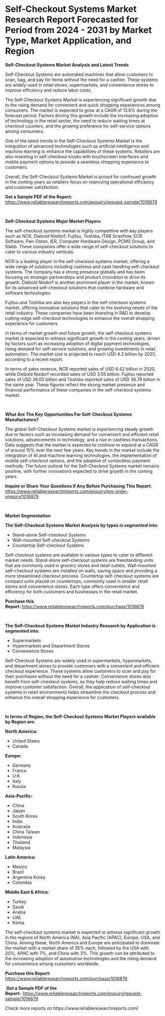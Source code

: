 <p><h1>Self-Checkout Systems Market Research Report Forecasted for Period from 2024 -  2031 by Market Type, Market Application, and Region</h1></p><p><strong>Self-Checkout Systems Market Analysis and Latest Trends</strong></p>
<p><p>Self-Checkout Systems are automated machines that allow customers to scan, bag, and pay for items without the need for a cashier. These systems are widely used in retail stores, supermarkets, and convenience stores to improve efficiency and reduce labor costs.</p><p>The Self-Checkout Systems Market is experiencing significant growth due to the rising demand for convenient and quick shopping experiences among consumers. The market is expected to grow at a CAGR of 13.6% during the forecast period. Factors driving this growth include the increasing adoption of technology in the retail sector, the need to reduce waiting times at checkout counters, and the growing preference for self-service options among consumers.</p><p>One of the latest trends in the Self-Checkout Systems Market is the integration of advanced technologies such as artificial intelligence and machine learning to enhance the capabilities of these systems. Retailers are also investing in self-checkout kiosks with touchscreen interfaces and mobile payment options to provide a seamless shopping experience to customers.</p><p>Overall, the Self-Checkout Systems Market is poised for continued growth in the coming years as retailers focus on improving operational efficiency and customer satisfaction.</p></p>
<p><strong>Get a Sample PDF of the Report:&nbsp;</strong> <a href="https://www.reliableresearchreports.com/enquiry/request-sample/1016879">https://www.reliableresearchreports.com/enquiry/request-sample/1016879</a></p>
<p>&nbsp;</p>
<p><strong>Self-Checkout Systems Major Market Players</strong></p>
<p><p>The self-checkout systems market is highly competitive with key players such as NCR, Diebold Nixdorf, Fujitsu, Toshiba, ITAB Scanflow, ECR Software, Pan-Oston, IER, Computer Hardware Design, PCMS Group, and Slabb. These companies offer a wide range of self-checkout solutions to cater to various industry verticals.</p><p>NCR is a leading player in the self-checkout systems market, offering a wide range of solutions including cashless and cash handling self-checkout systems. The company has a strong presence globally and has been focusing on strategic partnerships and product innovation to drive its growth. Diebold Nixdorf is another prominent player in the market, known for its advanced self-checkout solutions that combine hardware and software technologies.</p><p>Fujitsu and Toshiba are also key players in the self-checkout systems market, offering innovative solutions that cater to the evolving needs of the retail industry. These companies have been investing in R&D to develop cutting-edge self-checkout technologies to enhance the overall shopping experience for customers.</p><p>In terms of market growth and future growth, the self-checkout systems market is expected to witness significant growth in the coming years, driven by factors such as increasing adoption of digital payment technologies, rising demand for self-service solutions, and growing investments in retail automation. The market size is projected to reach USD 4.2 billion by 2025, according to a recent report.</p><p>In terms of sales revenue, NCR reported sales of USD 6.42 billion in 2020, while Diebold Nixdorf recorded sales of USD 3.55 billion. Fujitsu reported sales of USD 36.05 billion and Toshiba reported sales of USD 36.78 billion in the same year. These figures reflect the strong market presence and financial performance of these companies in the self-checkout systems market.</p></p>
<p>&nbsp;</p>
<p><strong>What Are The Key Opportunities For Self-Checkout Systems Manufacturers?</strong></p>
<p><p>The global Self-Checkout Systems market is experiencing steady growth due to factors such as increasing demand for convenient and efficient retail solutions, advancements in technology, and a rise in cashless transactions. Data suggests that the market is expected to continue to expand at a CAGR of around 10% over the next few years. Key trends in the market include the integration of AI and machine learning technologies, the implementation of mobile self-checkout options, and the adoption of contactless payment methods. The future outlook for the Self-Checkout Systems market remains positive, with further innovations expected to drive growth in the coming years.</p></p>
<p><strong>Inquire or Share Your Questions If Any Before Purchasing This Report:</strong> <a href="https://www.reliableresearchreports.com/enquiry/pre-order-enquiry/1016879">https://www.reliableresearchreports.com/enquiry/pre-order-enquiry/1016879</a></p>
<p>&nbsp;</p>
<p><strong>Market Segmentation</strong></p>
<p><strong>The Self-Checkout Systems Market Analysis by types is segmented into:</strong></p>
<p><ul><li>Stand-alone Self-checkout Systems</li><li>Wall-mounted Self-checkout Systems</li><li>Countertop Self-checkout Systems</li></ul></p>
<p><p>Self-checkout systems are available in various types to cater to different market needs. Stand-alone self-checkout systems are freestanding units that are commonly used in grocery stores and retail outlets. Wall-mounted self-checkout systems are installed on walls, saving space and providing a more streamlined checkout process. Countertop self-checkout systems are compact units placed on countertops, commonly used in smaller retail stores and convenience stores. Each type offers convenience and efficiency for both customers and businesses in the retail market.</p></p>
<p><strong>Purchase this Report:&nbsp;</strong><a href="https://www.reliableresearchreports.com/purchase/1016879">https://www.reliableresearchreports.com/purchase/1016879</a></p>
<p>&nbsp;</p>
<p><strong>The Self-Checkout Systems Market Industry Research by Application is segmented into:</strong></p>
<p><ul><li>Supermarkets</li><li>Hypermarkets and Department Stores</li><li>Convenience Stores</li></ul></p>
<p><p>Self-Checkout Systems are widely used in supermarkets, hypermarkets, and department stores to provide customers with a convenient and efficient checkout experience. These systems allow customers to scan and pay for their purchases without the need for a cashier. Convenience stores also benefit from self-checkout systems, as they help reduce waiting times and improve customer satisfaction. Overall, the application of self-checkout systems in retail environments helps streamline the checkout process and enhance the overall shopping experience for customers.</p></p>
<p>&nbsp;</p>
<p><strong>In terms of Region, the Self-Checkout Systems Market Players available by Region are:</strong></p>
<p>
    <p> <strong> North America: </strong>
        <ul>
            <li>United States</li>
            <li>Canada</li>
        </ul>
        </p> 
    <p> <strong> Europe: </strong>
        <ul>
            <li>Germany</li>
            <li>France</li>
            <li>U.K.</li>
            <li>Italy</li>
            <li>Russia</li>
        </ul>
        </p> 
    <p> <strong> Asia-Pacific: </strong>
        <ul>
            <li>China</li>
            <li>Japan</li>
            <li>South Korea</li>
            <li>India</li>
            <li>Australia</li>
            <li>China Taiwan</li>
            <li>Indonesia</li>
            <li>Thailand</li>
            <li>Malaysia</li>
        </ul>
        </p> 
    <p> <strong> Latin America: </strong>
        <ul>
            <li>Mexico</li>
            <li>Brazil</li>
            <li>Argentina Korea</li>
            <li>Colombia</li>
        </ul>
        </p> 
    <p> <strong> Middle East & Africa: </strong>
        <ul>
            <li>Turkey</li>
            <li>Saudi</li>
            <li>Arabia</li>
            <li>UAE</li>
            <li>Korea</li>
        </ul>
    </p>
    </p>
<p><p>The self-checkout systems market is expected to witness significant growth in the regions of North America (NA), Asia Pacific (APAC), Europe, USA, and China. Among these, North America and Europe are anticipated to dominate the market with a market share of 35% each, followed by the USA with 20%, APAC with 7%, and China with 3%. This growth can be attributed to the increasing adoption of automation technologies and the rising demand for convenience among customers worldwide.</p></p>
<p><strong>Purchase this Report: </strong><a href="https://www.reliableresearchreports.com/purchase/1016879">https://www.reliableresearchreports.com/purchase/1016879</a></p>
<p>&nbsp;<strong>Get a Sample PDF of the Report:&nbsp;&nbsp;</strong><a href="https://www.reliableresearchreports.com/enquiry/request-sample/1016879">https://www.reliableresearchreports.com/enquiry/request-sample/1016879</a></p>
<p><strong></strong></p>
<p>Check more reports on https://www.reliableresearchreports.com/</p>
